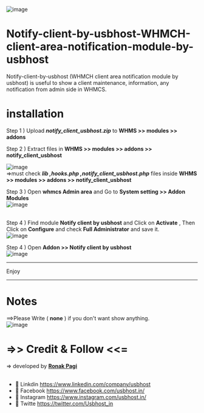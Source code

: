 ![image](https://user-images.githubusercontent.com/95051463/143537212-cb8e70dc-e601-4d4e-aa29-8057caa0bc37.png)


# Notify-client-by-usbhost-WHMCH-client-area-notification-module-by-usbhost
Notify-client-by-usbhost (WHMCH client area notification module by usbhost)  is useful to show a client maintenance, information, any notification from admin side in WHMCS.



# installation

Step 1 ) Upload *<b>notify_client_usbhost.zip</b>* to <b>WHMS >> modules >> addons </b>

Step 2 ) Extract files in <b>WHMS >> modules >> addons >> notify_client_usbhost</b> <br>
         
![image](https://user-images.githubusercontent.com/95051463/143535127-58e6071c-d6de-455b-9547-cc241e94b414.png)<br>
=>must check   *<b>lib ,hooks.php ,notify_client_usbhost.php</b>*     files inside  <b>WHMS >> modules >> addons >> notify_client_usbhost</b> <br>


Step 3 ) Open <b>whmcs Admin area</b> and Go to <b>System setting >> Addon Modules</b><br>
![image](https://user-images.githubusercontent.com/95051463/143535422-bcbd9498-b62b-43ca-95af-fb022c57b85d.png)<br><br>



Step 4 ) Find module <b>Notify client by usbhost</b> and Click on <b>Activate</b> , Then Click on <b>Configure</b> and check <b>Full Administrator</b> and save it.<br>
  ![image](https://user-images.githubusercontent.com/95051463/143535543-7ef1c112-2734-4f8f-af07-75f3784e006a.png)<br>
  
Step 4 ) Open <b>Addon >> Notify client by usbhost</b><br>
  ![image](https://user-images.githubusercontent.com/95051463/143535948-e0651274-5c75-4c21-a5b1-122bf1c4e58d.png)
  
  *********************************
  Enjoy
 *********************************
  
  
  # Notes
  ==>Please Write ( <b>none</b> ) if you don't want show anything.<br>
  ![image](https://user-images.githubusercontent.com/95051463/143536525-eac47dec-5ada-46e9-84bc-0c5eab796cf4.png)


  # =>> Credit & Follow <<=
  => developed by <b><a href="https://github.com/pagi-ronak">Ronak Pagi </a></b>
  <br>
  <br>
- 🌱 Linkdin https://www.linkedin.com/company/usbhost
- 🌱 Facebook https://www.facebook.com/usbhost.in/
- 🌱 Instagram https://www.instagram.com/usbhost.in/
- 🌱 Twitte https://twitter.com/Usbhost_in

